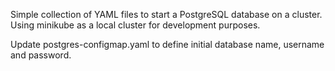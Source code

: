Simple collection of YAML files to start a PostgreSQL database on a cluster.
Using minikube as a local cluster for development purposes.

Update postgres-configmap.yaml to define initial database name, username and password.

